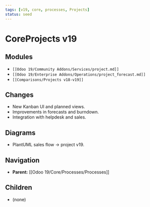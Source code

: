 ```yaml
---
tags: [v19, core, processes, Projects]
status: seed
---
```

# CoreProjects v19

## Modules
- `[[Odoo 19/Community Addons/Services/project.md]]`
- `[[Odoo 19/Enterprise Addons/Operations/project_forecast.md]]`
- `[[Comparisons/Projects v18-v19]]`

## Changes
- New Kanban UI and planned views.
- Improvements in forecasts and burndown.
- Integration with helpdesk and sales.

## Diagrams
- PlantUML sales flow -> project v19.









## Navigation
- **Parent:** [[Odoo 19/Core/Processes/Processes]]
## Children
- (none)
